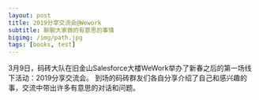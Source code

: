 ```yaml
---
layout: post
title: 2019分享交流会@Wework
subtitle: 聊聊大家做的有意思的事情
bigimg: /img/path.jpg
tags: [books, test]
---
```


3月9日，码砖大队在旧金山Salesforce大楼WeWork举办了新春之后的第一场线下活动：2019分享交流会。
到场的码砖群友们各自分享介绍了自己和感兴趣的事，交流中带出许多有意思的对话和问题。
